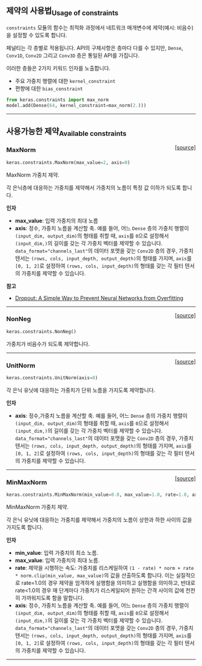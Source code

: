 ## 제약의 사용법<sub>Usage of constraints</sub>

`constraints` 모듈의 함수는 최적화 과정에서 네트워크 매개변수에 제약(예시: 비음수)을 설정할 수 있도록 합니다.

페널티는 각 층별로 적용됩니다. API의 구체사항은 층마다 다를 수 있지만, `Dense`, `Conv1D`, `Conv2D` 그리고 `Conv3D` 층은 통일된 API를 가집니다.

이러한 층들은 2가지 키워드 인자를 노출합니다.

- 주요 가중치 행렬에 대한 `kernel_constraint`
- 편향에 대한 `bias_constraint`


```python
from keras.constraints import max_norm
model.add(Dense(64, kernel_constraint=max_norm(2.)))
```

---

## 사용가능한 제약<sub>Available constraints</sub>


<span style="float:right;">[[source]](https://github.com/keras-team/keras/blob/master/keras/constraints.py#L22)</span>
### MaxNorm

```python
keras.constraints.MaxNorm(max_value=2, axis=0)
```

MaxNorm 가중치 제약.

각 은닉층에 대응하는 가중치를 제약해서
가중치의 노름이 특정 값 이하가 되도록 합니다.

__인자__

- __max_value__: 입력 가중치의 최대 노름
- __axis__: 정수, 가중치 노름을 계산할 축.
    예를 들어, 어느 `Dense` 층의 가중치 행렬이
    `(input_dim, output_dim)`의 형태를 취할 때,
    `axis`를 `0`으로 설정해서 `(input_dim,)`의 길이를 갖는
    각 가중치 벡터를 제약할 수 있습니다.
    `data_format="channels_last"`의 데이터 포맷을 갖는 `Conv2D` 층의 경우,
    가중치 텐서는
    `(rows, cols, input_depth, output_depth)`의 형태를 가지며,
    `axis`를 `[0, 1, 2]`로 설정하여
    `(rows, cols, input_depth)`의 형태를 갖는
    각 필터 텐서의 가중치를 제약할 수 있습니다.

__참고__

- [Dropout: A Simple Way to Prevent Neural Networks from Overfitting](
   http://www.cs.toronto.edu/~rsalakhu/papers/srivastava14a.pdf)
    
----

<span style="float:right;">[[source]](https://github.com/keras-team/keras/blob/master/keras/constraints.py#L61)</span>
### NonNeg

```python
keras.constraints.NonNeg()
```

가중치가 비음수가 되도록 제약합니다.

----

<span style="float:right;">[[source]](https://github.com/keras-team/keras/blob/master/keras/constraints.py#L69)</span>
### UnitNorm

```python
keras.constraints.UnitNorm(axis=0)
```

각 은닉 유닛에 대응하는 가중치가 단위 노름을 가지도록 제약합니다.

__인자__

- __axis__: 정수,가중치 노름을 계산할 축.
    예를 들어, 어느 `Dense` 층의 가중치 행렬이
    `(input_dim, output_dim)`의 형태를 취할 때,
    `axis`를 `0`으로 설정해서 `(input_dim,)`의 길이를 갖는
    각 가중치 벡터를 제약할 수 있습니다.
    `data_format="channels_last"`의 데이터 포맷을 갖는 `Conv2D` 층의 경우,
    가중치 텐서는
    `(rows, cols, input_depth, output_depth)`의 형태를 가지며,
    `axis`를 `[0, 1, 2]`로 설정하여
    `(rows, cols, input_depth)`의 형태를 갖는
    각 필터 텐서의 가중치를 제약할 수 있습니다.
    
----

<span style="float:right;">[[source]](https://github.com/keras-team/keras/blob/master/keras/constraints.py#L98)</span>
### MinMaxNorm

```python
keras.constraints.MinMaxNorm(min_value=0.0, max_value=1.0, rate=1.0, axis=0)
```

MinMaxNorm 가중치 제약.

각 은닉 유닛에 대응하는 가중치를 제약해서
가중치의 노름이 상한과 하한 사이의 값을 가지도록 합니다.

__인자__

- __min_value__: 입력 가중치의 최소 노름.
- __max_value__: 입력 가중치의 최대 노름.
- __rate__: 제약을 시행하는 속도:
    가중치를 리스케일하여
    `(1 - rate) * norm + rate * norm.clip(min_value, max_value)`의 값을 산출하도록 합니다.
    이는 실질적으로 rate=1.0의 경우 제약을 엄격하게 실행함을 의미하고
    실행함을 의미하고, 반대로 rate<1.0의 경우
    매 단계마다 가중치가 리스케일되어
    원하는 간격 사이의 값에 천천히 가까워지도록 함을 말합니다. 
- __axis__: 정수, 가중치 노름을 계산할 축.
    예를 들어, 어느 `Dense` 층의 가중치 행렬이
    `(input_dim, output_dim)`의 형태를 취할 때,
    `axis`를 `0`으로 설정해서 `(input_dim,)`의 길이를 갖는
    각 가중치 벡터를 제약할 수 있습니다.
    `data_format="channels_last"`의 데이터 포맷을 갖는 `Conv2D` 층의 경우,
    가중치 텐서는
    `(rows, cols, input_depth, output_depth)`의 형태를 가지며,
    `axis`를 `[0, 1, 2]`로 설정하여
    `(rows, cols, input_depth)`의 형태를 갖는
    각 필터 텐서의 가중치를 제약할 수 있습니다.
    

---

